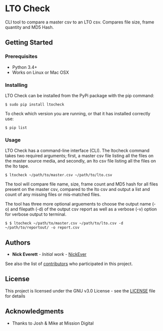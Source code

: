 # LTO Check

CLI tool to compare a master csv to an LTO csv. Compares file size, frame quantity and MD5 Hash.

## Getting Started

### Prerequisites

* Python 3.4+
* Works on Linux or Mac OSX

### Installing

LTO Check can be installed from the PyPi package with the pip command:

```
$ sudo pip install ltocheck
```

To check which version you are running, or that it has installed correctly use:

```
$ pip list 
```

### Usage

LTO Check has a command-line interface (CLI). The ltocheck command takes two required arguments; first, a master csv file listing all the files on the master source media, and secondly, an lto csv file listing all the files on the lto tape. 

```
$ ltocheck ~/path/to/master.csv ~/path/to/lto.csv
```
The tool will compare file name, size, frame count and MD5 hash for all files present on the master csv, compared to the lto csv and output a list and count of any missing files or mis-matched files. 

The tool has three more optional arguements to choose the output name (-o) and filepath (-d) of the output csv report as well as a verbose (-v) option for verbose output to terminal.

```
$ $ ltocheck ~/path/to/master.csv ~/path/to/lto.csv -d ~/path/to/reportout/ -o report.csv 
```


## Authors

* **Nick Everett** - *Initial work* - [NickEver](https://github.com/nickever)

See also the list of [contributors](https://github.com/nickever/ltocheck/contributors) who participated in this project.

## License

This project is licensed under the GNU v3.0 License - see the [LICENSE](LICENSE) file for details

## Acknowledgments

* Thanks to Josh & Mike at Mission Digital

